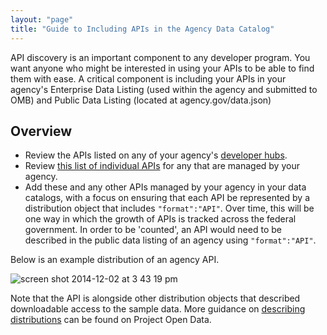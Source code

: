 ```yaml
---
layout: "page"
title: "Guide to Including APIs in the Agency Data Catalog"
---
```


API discovery is an important component to any developer program.  You want anyone who might be interested in using your APIs to be able to find them with ease.  A critical component is including your APIs in your agency's Enterprise Data Listing (used within the agency and submitted to OMB) and Public Data Listing (located at agency.gov/data.json) 

## Overview

* Review the APIs listed on any of your agency's [developer hubs](http://18f.github.io/API-All-the-X/pages/developer_hubs).  
* Review [this list of individual APIs](http://18f.github.io/API-All-the-X/pages/individual_apis) for any that are managed by your agency.  
* Add these and any other APIs managed by your agency in your data catalogs, with a focus on ensuring that each API be represented by a distribution object that includes `"format":"API"`.  Over time, this will be one way in which the growth of APIs is tracked across the federal government.  In order to be 'counted', an API would need to be described in the public data listing of an agency using `"format":"API"`.  

Below is an example distribution of an agency API.  

![screen shot 2014-12-02 at 3 43 19 pm](https://cloud.githubusercontent.com/assets/633088/5270545/fc4cda6a-7a39-11e4-909f-4708a255e928.png)

Note that the API is alongside other distribution objects that described downloadable access to the sample data.  More guidance on [describing distributions](https://project-open-data.cio.gov/v1.1/schema/#distribution) can be found on Project Open Data.  
